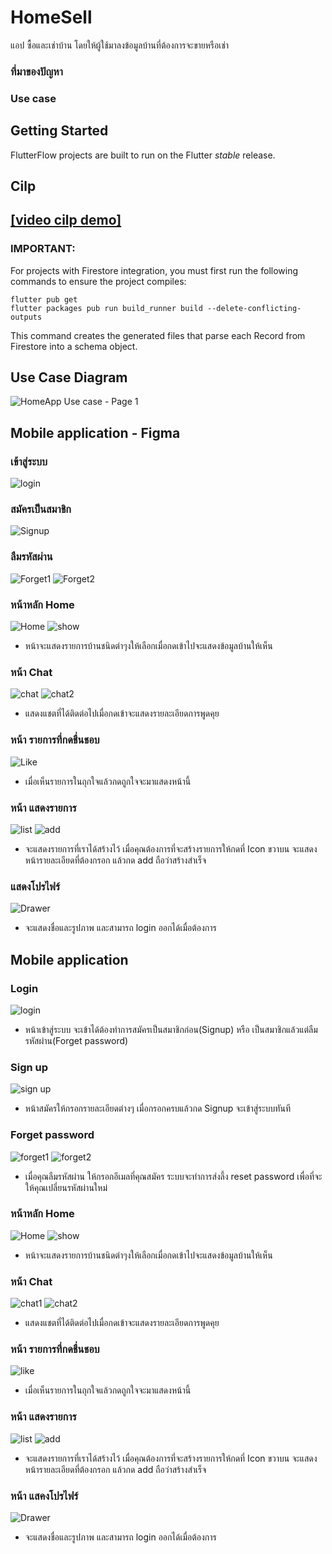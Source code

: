 # HomeSell

แอป ซื้อและเช่าบ้าน โดยให้ผู้ใช้มาลงข้อมูลบ้านที่ต้องการจะขายหรือเช่า

### ที่มาของปัญหา

### Use case

## Getting Started

FlutterFlow projects are built to run on the Flutter _stable_ release.

## Cilp
[[video cilp demo]](https://www.youtube.com/watch?v=SA8-Indp9Lw)
- 

### IMPORTANT:

For projects with Firestore integration, you must first run the following commands to ensure the project compiles:

```
flutter pub get
flutter packages pub run build_runner build --delete-conflicting-outputs
```

This command creates the generated files that parse each Record from Firestore into a schema object.

## Use Case Diagram

![HomeApp Use case - Page 1](https://user-images.githubusercontent.com/86649939/159619909-2bc51f2d-8f8c-4eb9-bca3-0334bb3698d9.png?width=200&height=200)


## Mobile application - Figma
### เข้าสู่ระบบ
![login](https://user-images.githubusercontent.com/86649939/159632892-8b156cb8-0643-4b5f-ae78-a3aad65211d0.PNG)
### สมัครเป็นสมาชิก
![Signup](https://user-images.githubusercontent.com/86649939/159632914-fb00a32b-8385-4b75-9c96-eb1107baea3b.PNG)
### ลืมรหัสผ่าน
![Forget1](https://user-images.githubusercontent.com/86649939/159632948-428f4e9c-3da3-4018-86c9-c469a25eac06.PNG)
![Forget2](https://user-images.githubusercontent.com/86649939/159632932-db8d46e5-24b6-4556-a8a0-92a9675e128a.PNG)
### หน้าหลัก Home
![Home](https://user-images.githubusercontent.com/86649939/159633012-e325ebb9-7906-47da-be2a-fec049159c51.PNG)
![show](https://user-images.githubusercontent.com/86649939/159633993-c7c653ee-8a3d-47a6-8688-cf7d78e32840.PNG)
- หน้าจะแสดงรายการบ้านชนิดต่าๆงให้เลือกเมื่อกดเข้าไปจะแสดงข้อมูลบ้านให้เห็น
### หน้า Chat
![chat](https://user-images.githubusercontent.com/86649939/159633619-612a7cad-d1b9-4461-9e99-26366127d80b.PNG)
![chat2](https://user-images.githubusercontent.com/86649939/159662109-1fd073e2-f32b-4af7-83fa-b74156cc1b36.PNG)
- แสดงแชตที่ได้ติดต่อไปเมื่อกดเข้าจะแสดงรายละเอียดการพูดคุย
### หน้า รายการที่กดชื่นชอบ
![Like](https://user-images.githubusercontent.com/86649939/159634749-e8ea4e7e-79ed-4da1-8240-431b500defcd.PNG)
- เมื่อเห็นรายการในถุกใจแล้วกดถูกใจจะมาแสดงหน้านี้
### หน้า แสดงรายการ
![list](https://user-images.githubusercontent.com/86649939/159634785-48a50a23-915c-49cf-affe-f0b17453705a.PNG)
![add](https://user-images.githubusercontent.com/86649939/159634091-3a67d4f1-12cb-415e-8802-55d085b75b9c.PNG)
- จะแสดงรายการที่เราได้สร้างไว้ เมื่อคุณต้องการที่จะสร้างรายการให้กดที่ Icon ขวาบน จะแสดงหน้ารายละเอียดที่ต้องกรอก แล้วกด add ถือว่าสร้างสำเร็จ
### แสดงโปรไฟร์
![Drawer](https://user-images.githubusercontent.com/86649939/159634153-03706112-15cc-4459-a7eb-b0390aab4894.PNG)
- จะแสดงชื่อและรูปภาพ และสามารถ login ออกได้เมื่อต้องการ

## Mobile application
### Login
![login](https://user-images.githubusercontent.com/86649939/159638507-b881e703-1f30-4033-9629-dcf8814249fc.PNG)
- หน้าเข้าสู่ระบบ จะเข้าได้ต้องทำการสมัครเป็นสมาชิกก่อน(Signup) หรือ เป็นสมาชิกแล้วแต่ลืมรหัสผ่าน(Forget password)
### Sign up
![sign up](https://user-images.githubusercontent.com/86649939/159638543-269b17ef-83e9-42a5-8f61-94dcf2992538.PNG)
- หน้าสมัครให้กรอกรายละเอียดต่างๆ เมื่อกรอกครบแล้วกด Signup จะเข้าสู่ระบบทันที
### Forget password
![forget1](https://user-images.githubusercontent.com/86649939/159638595-26d50cec-111c-451c-a90f-cff302577faa.PNG)
![forget2](https://user-images.githubusercontent.com/86649939/159638604-5b17585a-1ac5-4681-bdd8-9804dcb19424.PNG)
- เมื่อคุณลืมรหัสผ่าน ให้กรอกอีเมลที่คุณสมัคร ระบบจะทำการส่งลึ้ง reset password เพื่อที่จะให้คุณเปลี่ยนรหัสผ่านใหม่
### หน้าหลัก Home
![Home](https://user-images.githubusercontent.com/86649939/159638667-b5bc5e31-61e1-45d4-9f9c-54ab32e5df24.PNG)
![show](https://user-images.githubusercontent.com/86649939/159638676-e539d140-9e00-44f2-84ac-b5868d72b90b.PNG)
- หน้าจะแสดงรายการบ้านชนิดต่าๆงให้เลือกเมื่อกดเข้าไปจะแสดงข้อมูลบ้านให้เห็น
### หน้า Chat
![chat1](https://user-images.githubusercontent.com/86649939/159638709-a6e091cd-d34b-42cc-9d3d-4c90ef771f65.PNG)
![chat2](https://user-images.githubusercontent.com/86649939/159638714-d39dfd95-9705-449a-b0b6-46f9798eb661.PNG)
- แสดงแชตที่ได้ติดต่อไปเมื่อกดเข้าจะแสดงรายละเอียดการพูดคุย
### หน้า รายการที่กดชื่นชอบ
![like](https://user-images.githubusercontent.com/86649939/159638781-050b64fd-7876-4348-b27c-c595a179ae50.PNG)
- เมื่อเห็นรายการในถุกใจแล้วกดถูกใจจะมาแสดงหน้านี้
### หน้า แสดงรายการ
![list](https://user-images.githubusercontent.com/86649939/159638801-70eb7147-4fe5-4e04-8d56-d64a7e050c9d.PNG)
![add](https://user-images.githubusercontent.com/86649939/159638817-875484c4-e4f9-4c0a-859b-7ab5b8fe1be9.PNG)
- จะแสดงรายการที่เราได้สร้างไว้ เมื่อคุณต้องการที่จะสร้างรายการให้กดที่ Icon ขวาบน จะแสดงหน้ารายละเอียดที่ต้องกรอก แล้วกด add ถือว่าสร้างสำเร็จ
### หน้า แสคงโปรไฟร์
![Drawer](https://user-images.githubusercontent.com/86649939/159638849-a5540024-296f-441e-978a-b12b7893d503.PNG)
- จะแสดงชื่อและรูปภาพ และสามารถ login ออกได้เมื่อต้องการ


